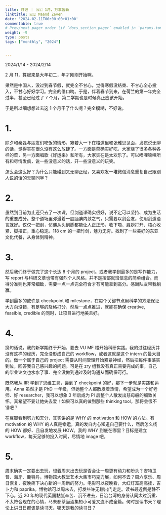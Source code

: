 ```yaml
---
title: 月记 ｜ 🇳🇱 1月，万事皆新
linktitle: 🇳🇱 Maand Zeven
date: '2024-02-11T00:00:00+01:00'
commentable: true
# Prev/next pager order (if `docs_section_pager` enabled in `params.toml`)
weight: -9
type: posts
tags: ["monthly", "2024"]


---
```


2024/1/14 - 2024/2/14

2 月 11，算起来是大年初二，年才刚刚开始啊。

果然是中国人，没过到春节假，就完全不甘心，觉得寒假没结束、不甘心全心投入，不甘心好好学习。完全的借口呐。于是，伴着春节到来，在荷兰的第一年完全过半，甚至已经过了 7 个月，第二学期也是时候真正应该开始。

于是所以细想想过去这 1 个月干了什么呢？完全模糊，不好说。

# 1.

除夕和秦磊与朋友们吃饭的情形，宛若大一下在楼道里和张雅思见面，发疯说无聊的话，觉得实在很久没有这么放肆了。一方面是菜确实好吃，大家烧了很多各种各样的菜，另一方面唱歌《好运来》和所有，大家实在是太欢乐了。可以唔哩嘛哩所有和尽情发疯，说一些没意义的话，开一些没意义的玩笑。

怎么会这么好？为什么只能碰到又无聊正经，又喜欢发一堆微信消息重复自己跟别人说的话的无聊同学？

# 2.

虽然到目前为止还只去了一次课，但剑道课确实很好，说不定可以坚持、成为生活的重要成分。整个道场里弥漫着一股腼腆内敛之气，只需要以剑会友，使用剑道语言就好。仅仅一把剑，仿佛从头到脚都能让人正正形，收下颚、肩膀打开、核心收紧、脚摆正，重心稳定。118 cm 的一把竹剑，魅力无穷。找到了一些美好的东亚文化代餐，从身体到精神。

# 3.

然后我们终于做完了这个长达 8 个月的 project。或者我学到最多的是写作能力，写 report 与科研文章也带有强烈个人风格，并不是按部就班信息的简单组合。而得分准则也非常细致，需要一点一点完全符合才有可能拿到高分。感谢队友带我躺赢。

学到最多的或许是 checkpoint 和 milestone，在每个关键节点用科学的方法保证大方向没错，有足够的及格打分，然后一点点推进，就能在确保 creative, feasible, credible 的同时，让项目进行地美且好。

# 4.

换句话说，我的新学期终于开始，要去 VU MF 楼开始科研实践。我的过往经历并没有这样的经历，完全没形成自己的 workflow，或者这就是这个 intern 的最大目的。做一个属于自己的 project 需要从时间管理开始紧紧神经，然后把每件事落实到位，回答我自己感兴趣的问题。可是在 zry 组我没有真正需要完成的事，自己的毕业论文也水水了事、完全没做到通过及时沟通从而确保可行。

既然我从 IIR 学到了思维工具，尝到了 checkpoint 的好，那下一步就是实践和运用。Anna 虽然才是 PhD 一年级，但她整个人都散发着热情，希望成为一个好老师、好 researcher，我可以想象 3 年后成为 PI 后整个人散发出慈母般的细致关怀。真希望不要让她失去爱！如果可以真的做到那些 thinking tool，那将会很不错吧？

在豆瓣看到努力和天分，其实讲的是 WHY 的 motivation 和 HOW 的方法。有 motivation 的 WHY 的人真是幸运，真的发自内心知道自己要什么，然后怎么杨的 HOW 都好、且自发地发展 HOW。我的 WHY 到底在哪里？目标是建立 workflow，每天足够的投入时间，尽情地 image 吧。

# 5.

周末确实一定要出去玩，想着周末出去玩是否会让一周更有动力和盼头？安特卫普、海牙、鹿特丹，博物馆大教堂艺术大集市巧克力展，如何不去？周六享乐、周日恢复，夜晚痛下决心新的一周新的努力。电影可以夜晚看，大红灯笼高高挂，吉卜力和 paprika。博物馆可以周末去，打发些许无聊出门走走。读书最近倒是静不下心，近 20 年的现代英国黏腻辛苦、沉不进去，日治台湾的身份认同太过沉重、不太符合现在的心情，马未都茶当酒集短小可爱又连不成全篇。何时是读书天？理论上讲日日都该是读书天，哪天是我的读书日？